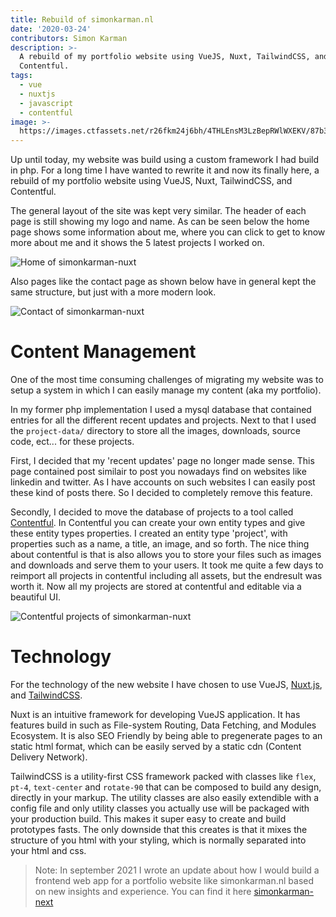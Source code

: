```yaml
---
title: Rebuild of simonkarman.nl
date: '2020-03-24'
contributors: Simon Karman
description: >-
  A rebuild of my portfolio website using VueJS, Nuxt, TailwindCSS, and
  Contentful.
tags:
  - vue
  - nuxtjs
  - javascript
  - contentful
image: >-
  https://images.ctfassets.net/r26fkm24j6bh/4THLEnsM3LzBepRWlWXEKV/87b3551822e6e289ea2fba40da232e6a/home.png
---
```


Up until today, my website was build using a custom framework I had build in php. For a long time I have wanted to rewrite it and now its finally here, a rebuild of my portfolio website using VueJS, Nuxt, TailwindCSS, and Contentful.

The general layout of the site was kept very similar. The header of each page is still showing my logo and name. As can be seen below the home page shows some information about me, where you can click to get to know more about me and it shows the 5 latest projects I worked on.

![Home of simonkarman-nuxt](//images.ctfassets.net/r26fkm24j6bh/4THLEnsM3LzBepRWlWXEKV/87b3551822e6e289ea2fba40da232e6a/home.png)

Also pages like the contact page as shown below have in general kept the same structure, but just with a more modern look.

![Contact of simonkarman-nuxt](//images.contentful.com/r26fkm24j6bh/4DKNV5oMZe3HsMZiKivWlH/32375d4eb87af44eb00e1ddf35c1f829/contact.png)

# Content Management
One of the most time consuming challenges of migrating my website was to setup a system in which I can easily manage my content (aka my portfolio).

In my former php implementation I used a mysql database that contained entries for all the different recent updates and projects. Next to that I used the `project-data/` directory to store all the images, downloads, source code, ect... for these projects. 

First, I decided that my 'recent updates' page no longer made sense. This page contained post similair to post you nowadays find on websites like linkedin and twitter. As I have accounts on such websites I can easily post these kind of posts there. So I decided to completely remove this feature.

Secondly, I decided to move the database of projects to a tool called [Contentful](https://www.contentful.com/). In Contentful you can create your own entity types and give these entity types properties. I created an entity type 'project', with properties such as a name, a title, an image, and so forth. The nice thing about contentful is that is also allows you to store your files such as images and downloads and serve them to your users. It took me quite a few days to reimport all projects in contentful including all assets, but the endresult was worth it. Now all my projects are stored at contentful and editable via a beautiful UI.

![Contentful projects of simonkarman-nuxt](//images.contentful.com/r26fkm24j6bh/6iRKbfbeaTfhcSIWJQWlIU/35ebfc84999b40ee1a7b4b02ab7749b3/contentful.png)

# Technology
For the technology of the new website I have chosen to use VueJS, [Nuxt.js](https://nuxtjs.org), and [TailwindCSS](https://tailwindcss.com/).

Nuxt is an intuitive framework for developing VueJS application. It has features build in such as File-system Routing, Data Fetching, and Modules Ecosystem. It is also SEO Friendly by being able to pregenerate pages to an static html format, which can be easily served by a static cdn (Content Delivery Network).

TailwindCSS is a utility-first CSS framework packed with classes like `flex`, `pt-4`, `text-center` and `rotate-90` that can be composed to build any design, directly in your markup. The utility classes are also easily extendible with a config file and only utility classes you actually use will be packaged with your production build. This makes it super easy to create and build prototypes fasts. The only downside that this creates is that it mixes the structure of you html with your styling, which is normally separated into your html and css.

> Note: In september 2021 I wrote an update about how I would build a frontend web app for a portfolio website like simonkarman.nl based on new insights and experience. You can find it here [simonkarman-next](https://simonkarman.nl/projects/nextjs-frontend-app-starter)